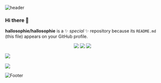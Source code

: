 ![header](https://capsule-render.vercel.app/api?type=waving&color=97DBAE&height=250&section=header&text=HelloWorld!%20&fontSize=40)

### Hi there 👋


**hallosophie/hallosophie** is a ✨ _special_ ✨ repository because its `README.md` (this file) appears on your GitHub profile.


<div align="center">
	<img src="https://img.shields.io/badge/Java-007396?style=flat&logo=Java&logoColor=white" />
	<img src="https://img.shields.io/badge/HTML5-E34F26?style=flat&logo=HTML5&logoColor=white" />
	<img src="https://img.shields.io/badge/CSS3-1572B6?style=flat&logo=CSS3&logoColor=white" />
</div>

<img src="https://github-readme-stats.vercel.app/api/top-langs/?username=hallosophie23&layout=compact"><br><br>
<img src="https://github-readme-stats.vercel.app/api?username=hallosophie23&show_icons=true">

![Footer](https://capsule-render.vercel.app/api?type=waving&color=97DBAE&height=200&section=footer)
